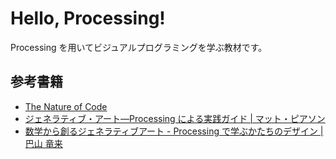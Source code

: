 # Hello, Processing!

Processing を用いてビジュアルプログラミングを学ぶ教材です。

## 参考書籍

- [The Nature of Code](https://natureofcode.com/book/)
- [ジェネラティブ・アート―Processing による実践ガイド | マット・ピアソン](https://www.amazon.co.jp/dp/4861009634)
- [数学から創るジェネラティブアート - Processing で学ぶかたちのデザイン | 巴山 竜来](https://www.amazon.co.jp/dp/4297104636)
